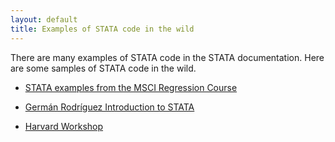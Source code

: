 ```yaml
---
layout: default
title: Examples of STATA code in the wild
---
```


There are many examples of STATA code in the STATA documentation.  Here are some samples of STATA code in the wild.

* [STATA examples from the MSCI Regression Course](http://biostat.mc.vanderbilt.edu/wiki/Main/MsciBiostatIISchedule)

* [Germán Rodríguez
 Introduction to STATA](http://data.princeton.edu/stata)

* [Harvard Workshop](http://tutorials.iq.harvard.edu/Stata/StataIntro/StataIntro.html)
